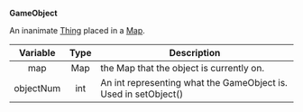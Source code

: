 __GameObject__

An inanimate [Thing](thing.md) placed in a [Map](map.md).

| Variable  | Type | Description                                                     |
|:---------:|:----:|-----------------------------------------------------------------|
|    map    | Map  | the Map that the object is currently on.                        |
| objectNum | int  | An int representing what the GameObject is. Used in setObject() |